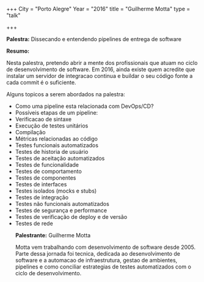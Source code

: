 +++
City = "Porto Alegre"
Year = "2016"
title = "Guilherme Motta"
type = "talk"

+++

<div class="span-15  ">
  <div class="span-15  last ">
  <p><strong>Palestra:</strong>
  Dissecando e entendendo pipelines de entrega de software
</p>

<p><strong>Resumo:</strong></p>

<p>
Nesta palestra, pretendo abrir a mente dos profissionais que atuam no ciclo de desenvolvimento de software. Em 2016, ainda existe quem acredite que instalar um servidor de integracao continua e buildar o seu código fonte a cada commit é o suficiente.
</p>

Alguns topicos a serem abordados na palestra:
<ul>
<li>
Como uma pipeline esta relacionada com DevOps/CD?
</li>
<li>
Possíveis etapas de um pipeline:
</li>
<li>
Verificacao de sintaxe
</li>
<li>
Execução de testes unitários
</li>
<li>
Compilação
</li>
<li>
Métricas relacionadas ao código
</li>
<li>
Testes funcionais automatizados
</li>
<li>
Testes de historia de usuário
</li>
<li>
Testes de aceitação automatizados
</li>
<li>
Testes de funcionalidade
</li>
<li>
Testes de comportamento
</li>
<li>
Testes de componentes
</li>
<li>
Testes de interfaces
</li>
<li>
Testes isolados (mocks e stubs)
</li>
<li>
Testes de integração
</li>
<li>
Testes não funcionais automatizados
</li>
<li>
Testes de segurança e performance
</li>
<li>
Testes de verificação de deploy e de versão
</li>
<li>
Testes de rede
</li>
</p>

<p><strong>Palestrante:</strong>
Guilherme Motta
</p>

<p>
Motta vem trabalhando com desenvolvimento de software desde 2005. Parte dessa jornada foi tecnica, dedicada ao desenvolvimento de software e a automacao de infraestrutura, gestao de ambientes, pipelines e como conciliar estrategias de testes automatizados com o ciclo de desenvolvimento.
</p>

  </div>
</div>
